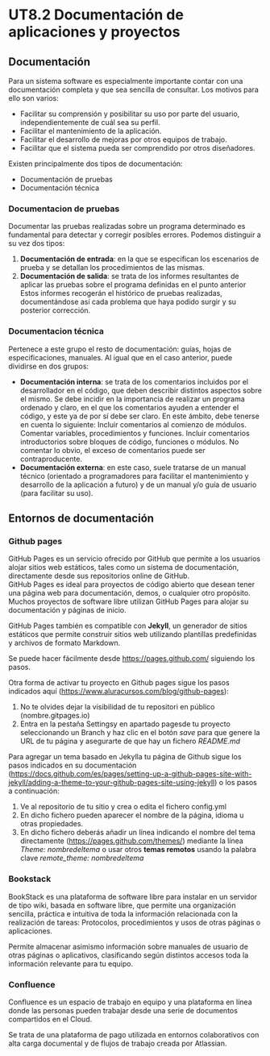 # UT8.2 Documentación de aplicaciones y proyectos

## Documentación

Para un sistema software es especialmente importante contar con una documentación completa y que sea sencilla de consultar. Los motivos para ello son varios:

- Facilitar su comprensión y posibilitar su uso por parte del usuario, independientemente de cuál sea su perfil.
- Facilitar el mantenimiento de la aplicación.
- Facilitar el desarrollo de mejoras por otros equipos de trabajo.
- Facilitar que el sistema pueda ser comprendido por otros diseñadores.

Existen principalmente dos tipos de documentación:
- Documentación de pruebas
- Documentación técnica

### Documentacion de pruebas

Documentar las pruebas realizadas sobre un programa determinado es fundamental para detectar y corregir posibles errores. Podemos distinguir a su vez dos tipos:
1. **Documentación de entrada**: en la que se especifican los escenarios de prueba y se detallan los procedimientos de las mismas.
2. **Documentación de salida**: se trata de los informes resultantes de aplicar las pruebas sobre el programa definidas en el punto anterior Estos informes recogerán el histórico de pruebas realizadas, documentándose así cada problema que haya podido surgir y su posterior corrección.

### Documentacion técnica

Pertenece a este grupo el resto de documentación: guías, hojas de especificaciones, manuales. Al igual que en el caso anterior, puede dividirse en dos grupos:

- **Documentación interna**: se trata de los comentarios incluidos por el desarrollador en el código, que deben describir distintos aspectos sobre el mismo. 
Se debe incidir en la importancia de realizar un programa ordenado y claro, en el que los comentarios ayuden a entender el código, y este ya de por sí debe ser claro.
En este ámbito, debe tenerse en cuenta lo siguiente:
Incluir comentarios al comienzo de módulos.
Comentar variables, procedimientos y funciones.
Incluir comentarios introductorios sobre bloques de código, funciones o módulos.
No comentar lo obvio, el exceso de comentarios puede ser contraproducente.
- **Documentación externa**: en este caso, suele tratarse de un manual técnico (orientado a programadores para facilitar el mantenimiento y desarrollo de la aplicación a futuro) y de un manual y/o guía de usuario (para facilitar su uso).

## Entornos de documentación

### Github pages

GitHub Pages es un servicio ofrecido por GitHub que permite a los usuarios alojar sitios web estáticos, tales como un sistema de documentación, directamente desde sus repositorios online de GitHub.  
GitHub Pages es ideal para proyectos de código abierto que desean tener una página web para documentación, demos, o cualquier otro propósito. Muchos proyectos de software libre utilizan GitHub Pages para alojar su documentación y páginas de inicio.

GitHub Pages también es compatible con **Jekyll**, un generador de sitios estáticos que permite construir sitios web utilizando plantillas predefinidas y archivos de formato Markdown.

Se puede hacer fácilmente desde https://pages.github.com/ siguiendo los pasos.

Otra forma de activar tu proyecto en Github pages sigue los pasos indicados aquí (https://www.aluracursos.com/blog/github-pages):

1. No te olvides dejar la visibilidad de tu repositori en público (nombre.gitpages.io)
2. Entra en la pestaña Settingsy en apartado pagesde tu proyecto seleccionando un Branch y haz clic en el botón *save* para que genere la URL de tu página y asegurarte de que hay un fichero *README.md*

Para agregar un tema basado en Jekylla tu página de Github sigue los pasos indicados en su documentación (https://docs.github.com/es/pages/setting-up-a-github-pages-site-with-jekyll/adding-a-theme-to-your-github-pages-site-using-jekyll) o los pasos a continuación:

1. Ve al repositorio de tu sitio y crea o edita el fichero config.yml
2. En dicho fichero pueden aparecer el nombre de la página, idioma u otras propiedades.
3. En dicho fichero deberás añadir un línea indicando el nombre del tema directamente (https://pages.github.com/themes/) mediante la línea *Theme: nombredeltema* o usar otros **temas remotos** usando la palabra clave *remote_theme: nombredeltema*

### Bookstack

BookStack es una plataforma de software libre para instalar en un servidor de tipo wiki, basada en software libre, que permite una organización sencilla, práctica e intuitiva de toda la información relacionada con la realización de tareas: Protocolos, procedimientos y usos de otras páginas o aplicaciones.

Permite almacenar asimismo información sobre manuales de usuario de otras páginas o aplicativos, clasificando según distintos accesos toda la información relevante para tu equipo.


### Confluence

Confluence es un espacio de trabajo en equipo y una plataforma en línea donde las personas pueden trabajar desde una serie de documentos compartidos en el Cloud.

Se trata de una plataforma de pago utilizada en entornos colaborativos con alta carga documental y de flujos de trabajo creada por Atlassian.

